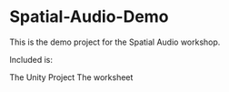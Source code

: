 # Spatial-Audio-Demo
This is the demo project for the Spatial Audio workshop.

Included is:

The Unity Project
The worksheet
